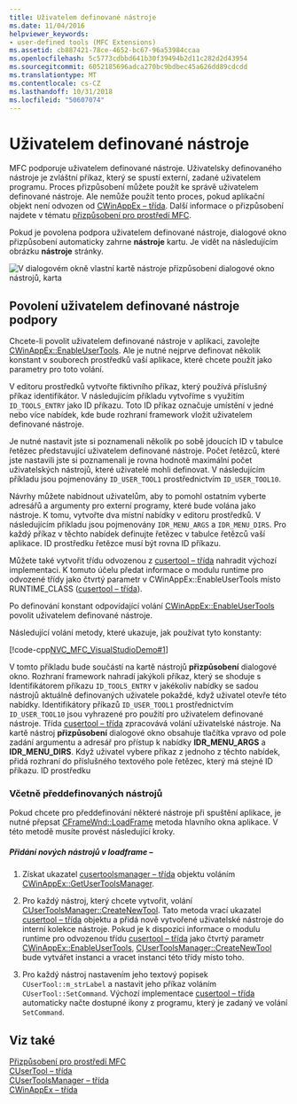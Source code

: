 ```yaml
---
title: Uživatelem definované nástroje
ms.date: 11/04/2016
helpviewer_keywords:
- user-defined tools (MFC Extensions)
ms.assetid: cb887421-78ce-4652-bc67-96a53984ccaa
ms.openlocfilehash: 5c5773cdbbd641b30f39494b2d11c282d2d43954
ms.sourcegitcommit: 6052185696adca270bc9bdbec45a626dd89cdcdd
ms.translationtype: MT
ms.contentlocale: cs-CZ
ms.lasthandoff: 10/31/2018
ms.locfileid: "50607074"
---
```

# <a name="user-defined-tools"></a>Uživatelem definované nástroje

MFC podporuje uživatelem definované nástroje. Uživatelsky definovaného nástroje je zvláštní příkaz, který se spustí externí, zadané uživatelem programu. Proces přizpůsobení můžete použít ke správě uživatelem definované nástroje. Ale nemůže použít tento proces, pokud aplikační objekt není odvozen od [CWinAppEx – třída](../mfc/reference/cwinappex-class.md). Další informace o přizpůsobení najdete v tématu [přizpůsobení pro prostředí MFC](../mfc/customization-for-mfc.md).

Pokud je povolena podpora uživatelem definované nástroje, dialogové okno přizpůsobení automaticky zahrne **nástroje** kartu. Je vidět na následujícím obrázku **nástroje** stránky.

![V dialogovém okně vlastní kartě nástroje](../mfc/media/custdialogboxtoolstab.png "custdialogboxtoolstab") přizpůsobení dialogové okno nástrojů, karta

## <a name="enabling-user-defined-tools-support"></a>Povolení uživatelem definované nástroje podpory

Chcete-li povolit uživatelem definované nástroje v aplikaci, zavolejte [CWinAppEx::EnableUserTools](../mfc/reference/cwinappex-class.md#enableusertools). Ale je nutné nejprve definovat několik konstant v souborech prostředků vaší aplikace, které chcete použít jako parametry pro toto volání.

V editoru prostředků vytvořte fiktivního příkaz, který používá příslušný příkaz identifikátor. V následujícím příkladu vytvoříme s využitím `ID_TOOLS_ENTRY` jako ID příkazu. Toto ID příkaz označuje umístění v jedné nebo více nabídek, kde bude rozhraní framework vložit uživatelem definované nástroje.

Je nutné nastavit jste si poznamenali několik po sobě jdoucích ID v tabulce řetězec představující uživatelem definované nástroje. Počet řetězců, které jste nastavili jste si poznamenali je rovna hodnotě maximální počet uživatelských nástrojů, které uživatelé mohli definovat. V následujícím příkladu jsou pojmenovány `ID_USER_TOOL1` prostřednictvím `ID_USER_TOOL10`.

Návrhy můžete nabídnout uživatelům, aby to pomohl ostatním vyberte adresářů a argumenty pro externí programy, které bude volána jako nástroje. K tomu, vytvořte dva místní nabídky v editoru prostředků. V následujícím příkladu jsou pojmenovány `IDR_MENU_ARGS` a `IDR_MENU_DIRS`. Pro každý příkaz v těchto nabídek definujte řetězec v tabulce řetězců vaší aplikace. ID prostředku řetězce musí být rovna ID příkazu.

Můžete také vytvořit třídu odvozenou z [cusertool – třída](../mfc/reference/cusertool-class.md) nahradit výchozí implementaci. K tomuto účelu předat informace o modulu runtime pro odvozené třídy jako čtvrtý parametr v CWinAppEx::EnableUserTools místo RUNTIME_CLASS ([cusertool – třída](../mfc/reference/cusertool-class.md)).

Po definování konstant odpovídající volání [CWinAppEx::EnableUserTools](../mfc/reference/cwinappex-class.md#enableusertools) povolit uživatelem definované nástroje.

Následující volání metody, které ukazuje, jak používat tyto konstanty:

[!code-cpp[NVC_MFC_VisualStudioDemo#1](../mfc/codesnippet/cpp/user-defined-tools_1.cpp)]

V tomto příkladu bude součástí na kartě nástrojů **přizpůsobení** dialogové okno. Rozhraní framework nahradí jakýkoli příkaz, který se shoduje s Identifikátorem příkazu `ID_TOOLS_ENTRY` v jakékoliv nabídky se sadou nástrojů aktuálně definovaných uživatele pokaždé, když uživatel otevře této nabídky. Identifikátory příkazů `ID_USER_TOOL1` prostřednictvím `ID_USER_TOOL10` jsou vyhrazené pro použití pro uživatelem definované nástroje. Třída [cusertool – třída](../mfc/reference/cusertool-class.md) zpracovává volání uživatelské nástroje. Na kartě nástroj **přizpůsobení** dialogové okno obsahuje tlačítka vpravo od pole zadání argumentu a adresář pro přístup k nabídky **IDR_MENU_ARGS** a **IDR_MENU_DIRS**. Když uživatel vybere příkaz z jednoho z těchto nabídek, přidá rozhraní do příslušného textového pole řetězec, který má stejné ID příkazu. ID prostředku

### <a name="including-predefined-tools"></a>Včetně předdefinovaných nástrojů

Pokud chcete pro předdefinování některé nástroje při spuštění aplikace, je nutné přepsat [CFrameWnd::LoadFrame](../mfc/reference/cframewnd-class.md#loadframe) metoda hlavního okna aplikace. V této metodě musíte provést následující kroky.

##### <a name="to-add-new-tools-in-loadframe"></a>Přidání nových nástrojů v loadframe –

1. Získat ukazatel [cusertoolsmanager – třída](../mfc/reference/cusertoolsmanager-class.md) objektu voláním [CWinAppEx::GetUserToolsManager](../mfc/reference/cwinappex-class.md#getusertoolsmanager).

1. Pro každý nástroj, který chcete vytvořit, volání [CUserToolsManager::CreateNewTool](../mfc/reference/cusertoolsmanager-class.md#createnewtool). Tato metoda vrací ukazatel [cusertool – třída](../mfc/reference/cusertool-class.md) objektu a přidá nově vytvořené uživatelské nástroje do interní kolekce nástroje. Pokud je k dispozici informace o modulu runtime pro odvozenou třídu [cusertool – třída](../mfc/reference/cusertool-class.md) jako čtvrtý parametr [CWinAppEx::EnableUserTools](../mfc/reference/cwinappex-class.md#enableusertools), [CUserToolsManager::CreateNewTool](../mfc/reference/cusertoolsmanager-class.md#createnewtool) bude vytvářet instanci a vracet instanci této třídy místo toho.

1. Pro každý nástroj nastavením jeho textový popisek `CUserTool::m_strLabel` a nastavit jeho příkaz voláním `CUserTool::SetCommand`. Výchozí implementace [cusertool – třída](../mfc/reference/cusertool-class.md) automaticky načte dostupné ikony z programu, který je zadaný ve volání `SetCommand`.

## <a name="see-also"></a>Viz také

[Přizpůsobení pro prostředí MFC](../mfc/customization-for-mfc.md)<br/>
[CUserTool – třída](../mfc/reference/cusertool-class.md)<br/>
[CUserToolsManager – třída](../mfc/reference/cusertoolsmanager-class.md)<br/>
[CWinAppEx – třída](../mfc/reference/cwinappex-class.md)

